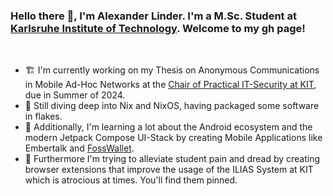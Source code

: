 
### Hello there 👋, I'm Alexander Linder. I'm a M.Sc. Student at [Karlsruhe Institute of Technology](https://kit.edu). Welcome to my gh page!

<br>

- 🏗️ I'm currently working on my Thesis on Anonymous Communications in Mobile Ad-Hoc Networks at the [Chair of Practical IT-Security at KIT](https://ps.kastel.kit.edu), due in Summer of 2024.
- 🤿 Still diving deep into Nix and NixOS, having packaged some software in flakes.
- 🌱 Additionally, I'm learning a lot about the Android ecosystem and the modern Jetpack Compose UI-Stack by creating Mobile Applications like Embertalk and [FossWallet](https://github.com/SeineEloquenz/fosswallet).
- 👯 Furthermore I'm trying to alleviate student pain and dread by creating browser extensions that improve the usage of the ILIAS System at KIT which is atrocious at times. You'll find them pinned.

<!--
**SeineEloquenz/SeineEloquenz** is a ✨ _special_ ✨ repository because its `README.md` (this file) appears on your GitHub profile.

Here are some ideas to get you started:

- 🔭 I’m currently working on ...
- 🌱 I’m currently learning ...
- 👯 I’m looking to collaborate on ...
- 🤔 I’m looking for help with ...
- 💬 Ask me about ...
- 📫 How to reach me: ...
- 😄 Pronouns: ...
-->
